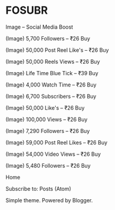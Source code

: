 #  FOSUBR

Image – Social Media Boost

(Image) 5,700 Followers – ₹26 Buy

(Image) 50,000 Post Reel Like's – ₹26 Buy

(Image) 50,000 Reels Views – ₹26 Buy

(Image) Life Time Blue Tick – ₹39 Buy

(Image) 4,000 Watch Time – ₹26 Buy

(Image) 6,700 Subscribers – ₹26 Buy

(Image) 50,000 Like's – ₹26 Buy

(Image) 100,000 Views – ₹26 Buy

(Image) 7,290 Followers – ₹26 Buy

(Image) 59,000 Post Reel Likes – ₹26 Buy

(Image) 54,000 Video Views – ₹26 Buy

(Image) 5,480 Followers – ₹26 Buy

Home

Subscribe to: Posts (Atom)

Simple theme. Powered by Blogger.

